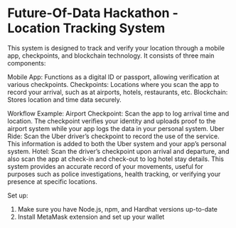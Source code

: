 # Future-Of-Data Hackathon - Location Tracking System

This system is designed to track and verify your location through a mobile app, checkpoints, and blockchain technology. It consists of three main components:

Mobile App: Functions as a digital ID or passport, allowing verification at various checkpoints.
Checkpoints: Locations where you scan the app to record your arrival, such as at airports, hotels, restaurants, etc.
Blockchain: Stores location and time data securely.

Workflow Example:
Airport Checkpoint: Scan the app to log arrival time and location. The checkpoint verifies your identity and uploads proof to the airport system while your app logs the data in your personal system.
Uber Ride: Scan the Uber driver’s checkpoint to record the use of the service. This information is added to both the Uber system and your app’s personal system.
Hotel: Scan the driver’s checkpoint upon arrival and departure, and also scan the app at check-in and check-out to log hotel stay details.
This system provides an accurate record of your movements, useful for purposes such as police investigations, health tracking, or verifying your presence at specific locations.

Set up:
1. Make sure you have Node.js, npm, and Hardhat versions up-to-date
2. Install MetaMask extension and set up your wallet
